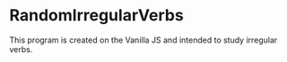 # RandomIrregularVerbs
This program is created on the Vanilla JS and intended to study irregular verbs.
